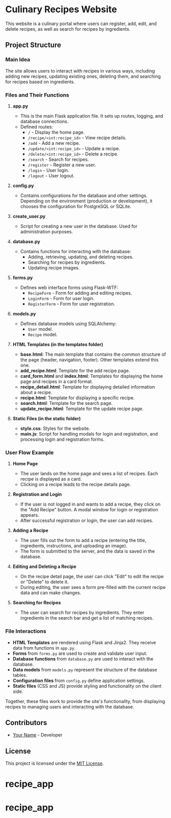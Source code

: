# Culinary Recipes Website

This website is a culinary portal where users can register, add, edit, and delete recipes, as well as search for recipes by ingredients.

## Project Structure

### Main Idea
The site allows users to interact with recipes in various ways, including adding new recipes, updating existing ones, deleting them, and searching for recipes based on ingredients.

### Files and Their Functions

1. **app.py**
   - This is the main Flask application file. It sets up routes, logging, and database connections.
   - Defined routes:
     - `/` - Display the home page.
     - `/recipe/<int:recipe_id>` - View recipe details.
     - `/add` - Add a new recipe.
     - `/update/<int:recipe_id>` - Update a recipe.
     - `/delete/<int:recipe_id>` - Delete a recipe.
     - `/search` - Search for recipes.
     - `/register` - Register a new user.
     - `/login` - User login.
     - `/logout` - User logout.

2. **config.py**
   - Contains configurations for the database and other settings. Depending on the environment (production or development), it chooses the configuration for PostgreSQL or SQLite.

3. **create_user.py**
   - Script for creating a new user in the database. Used for administration purposes.

4. **database.py**
   - Contains functions for interacting with the database:
     - Adding, retrieving, updating, and deleting recipes.
     - Searching for recipes by ingredients.
     - Updating recipe images.

5. **forms.py**
   - Defines web interface forms using Flask-WTF:
     - `RecipeForm` - Form for adding and editing recipes.
     - `LoginForm` - Form for user login.
     - `RegisterForm` - Form for user registration.

6. **models.py**
   - Defines database models using SQLAlchemy:
     - `User` model.
     - `Recipe` model.

7. **HTML Templates (in the templates folder)**
   - **base.html**: The main template that contains the common structure of the page (header, navigation, footer). Other templates extend this one.
   - **add_recipe.html**: Template for the add recipe page.
   - **card_form.html** and **index.html**: Templates for displaying the home page and recipes in a card format.
   - **recipe_detail.html**: Template for displaying detailed information about a recipe.
   - **recipe.html**: Template for displaying a specific recipe.
   - **search.html**: Template for the search page.
   - **update_recipe.html**: Template for the update recipe page.

8. **Static Files (in the static folder)**
   - **style.css**: Styles for the website.
   - **main.js**: Script for handling modals for login and registration, and processing login and registration forms.

### User Flow Example

1. **Home Page**
   - The user lands on the home page and sees a list of recipes. Each recipe is displayed as a card.
   - Clicking on a recipe leads to the recipe details page.

2. **Registration and Login**
   - If the user is not logged in and wants to add a recipe, they click on the "Add Recipe" button. A modal window for login or registration appears.
   - After successful registration or login, the user can add recipes.

3. **Adding a Recipe**
   - The user fills out the form to add a recipe (entering the title, ingredients, instructions, and uploading an image).
   - The form is submitted to the server, and the data is saved in the database.

4. **Editing and Deleting a Recipe**
   - On the recipe detail page, the user can click "Edit" to edit the recipe or "Delete" to delete it.
   - During editing, the user sees a form pre-filled with the current recipe data and can make changes.

5. **Searching for Recipes**
   - The user can search for recipes by ingredients. They enter ingredients in the search bar and get a list of matching recipes.

### File Interactions

- **HTML Templates** are rendered using Flask and Jinja2. They receive data from functions in `app.py`.
- **Forms** from `forms.py` are used to create and validate user input.
- **Database functions** from `database.py` are used to interact with the database.
- **Data models** from `models.py` represent the structure of the database tables.
- **Configuration files** from `config.py` define application settings.
- **Static files** (CSS and JS) provide styling and functionality on the client side.

Together, these files work to provide the site's functionality, from displaying recipes to managing users and interacting with the database.

## Contributors

- [Your Name](https://github.com/yourusername) - Developer

## License

This project is licensed under the [MIT License](LICENSE).
# recipe_app
# recipe_app
